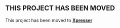 ## THIS PROJECT HAS BEEN MOVED

This project has been moved to [**Xpresser**](https://www.npm.com/package/xpresser) 